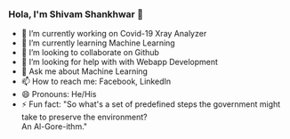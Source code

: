 ### Hola, I'm Shivam Shankhwar 👋

- 🔭 I’m currently working on Covid-19 Xray Analyzer 
- 🌱 I’m currently learning Machine Learning
- 👯 I’m looking to collaborate on Github
- 🤔 I’m looking for help with with Webapp Development 
- 💬 Ask me about Machine Learning
- 📫 How to reach me: Facebook, LinkedIn 
- 😄 Pronouns: He/His
- ⚡ Fun fact: "So what's a set of predefined steps the government might take to preserve the environment?</br>
                  An Al-Gore-ithm."
